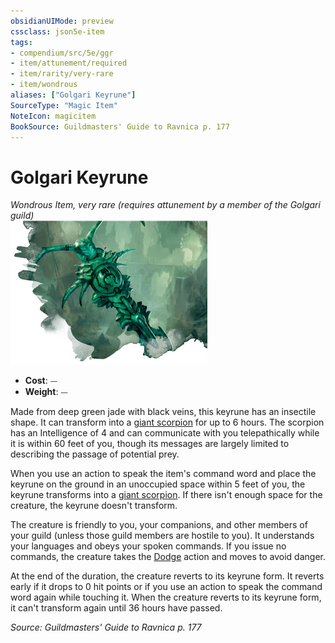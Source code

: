 ```yaml
---
obsidianUIMode: preview
cssclass: json5e-item
tags:
- compendium/src/5e/ggr
- item/attunement/required
- item/rarity/very-rare
- item/wondrous
aliases: ["Golgari Keyrune"]
SourceType: "Magic Item"
NoteIcon: magicitem
BookSource: Guildmasters' Guide to Ravnica p. 177
---
```

# Golgari Keyrune
*Wondrous Item, very rare (requires attunement by a member of the Golgari guild)*  
![](/3-Mechanics/CLI/items/img/golgari-keyrune.webp#right)  

- **Cost**: ⏤
- **Weight**: ⏤

Made from deep green jade with black veins, this keyrune has an insectile shape. It can transform into a [giant scorpion](/3-Mechanics/CLI/bestiary/beast/giant-scorpion.md) for up to 6 hours. The scorpion has an Intelligence of 4 and can communicate with you telepathically while it is within 60 feet of you, though its messages are largely limited to describing the passage of potential prey.

When you use an action to speak the item's command word and place the keyrune on the ground in an unoccupied space within 5 feet of you, the keyrune transforms into a [giant scorpion](/3-Mechanics/CLI/bestiary/beast/giant-scorpion.md). If there isn't enough space for the creature, the keyrune doesn't transform.

The creature is friendly to you, your companions, and other members of your guild (unless those guild members are hostile to you). It understands your languages and obeys your spoken commands. If you issue no commands, the creature takes the [Dodge](/3-Mechanics/CLI/rules/actions.md#Dodge) action and moves to avoid danger.

At the end of the duration, the creature reverts to its keyrune form. It reverts early if it drops to 0 hit points or if you use an action to speak the command word again while touching it. When the creature reverts to its keyrune form, it can't transform again until 36 hours have passed.

*Source: Guildmasters' Guide to Ravnica p. 177*